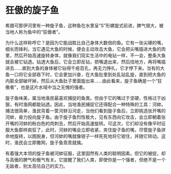# 狂傲的旋子鱼

希腊可那伊河里有一种旋子鱼，这种鱼在水里呈“S”形螺旋式前进，脾气很大，被当地人称为鱼中的“狂傲者”。 

为什么这样称呼它？是因为它能战胜比自己身体大数倍的鱼。它有一张尖硬的嘴，细长而锋利，当它遇见大鱼的时候，便会主动攻击大鱼，它会把尖嘴插进大鱼的肉里，然后开始高速旋转身体，就像我们现实生活中的电钻一样，不一会，整条大鱼就会被它钻透。钻透大鱼后，它会立即反钻，把嘴退出来，然后找地方，再将嘴插进去……直到大鱼的身体被它钻得千疮百孔，再无力挣扎，它才停下来。当有的大鱼一口将它全部吞下时，它会更加兴奋，在大鱼肚里到处乱钻乱旋，直到把大鱼的内脏全部破坏掉，然后从大鱼肚子里面旋出来……由此看来，旋子鱼确是一个“狂傲者”，也是这片水域中当之无愧的强者。 

旋子鱼味美，属当地渔民最喜欢捕捉的鱼类。但由于它的嘴过于坚硬，性格过于凶狠，有时渔网都能钻透。因此，当地渔民捕捉它还得配合一种特殊的工具：河蚌。捕法很简单，渔民背着一筐河蚌沿河走，当他们看到旋子鱼后，立即挑选张开嘴的河蚌，奋力投向旋子鱼。由于旋子鱼烈性极大，见有东西向它攻击，会立即朝着张开嘴的河蚌的粉白色的肉刺去，然后开始高速旋转。可这次，它们却没有像平时征服大鱼那样疯狂了，此时，河蚌的嘴会立即收紧，夹住旋子鱼的嘴，尽管旋子鱼拼命地旋转，以图脱身，但河蚌的嘴就像钳子一样死死地将它钳住，并随它转动。这时，渔民会立即撒网，旋子鱼乖乖就擒。 

有着强大本领的旋子鱼被河蚌征服，这里固然有人类的聪明因素。但它的被捉，却与高傲的脾气和傲气有关。它提醒了我们人类，即使你是一个强者，但绝不是一个无敌者，别太高估自己的实力。